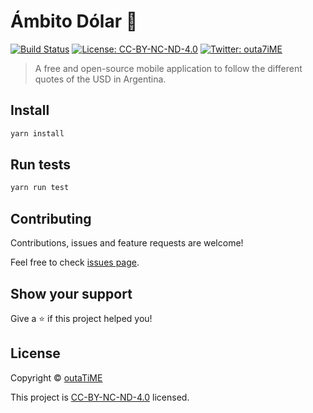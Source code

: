 # Ámbito Dólar 💸

[![Build Status](https://img.shields.io/github/workflow/status/outaTiME/ambito-dolar/CI)](https://github.com/outaTiME/ambito-dolar/actions/workflows/main.yml)
[![License: CC-BY-NC-ND-4.0](https://img.shields.io/badge/license-CC--BY--NC--ND--4.0-yellow.svg)](https://creativecommons.org/licenses/by-nc-nd/4.0)
[![Twitter: outa7iME](https://img.shields.io/twitter/follow/outa7iME.svg?style=social)](https://twitter.com/outa7iME)

> A free and open-source mobile application to follow the different quotes of the USD in Argentina.

## Install

```sh
yarn install
```

## Run tests

```sh
yarn run test
```

## Contributing

Contributions, issues and feature requests are welcome!

Feel free to check [issues page](https://github.com/outaTiME/ambito-dolar/issues).

## Show your support

Give a ⭐️ if this project helped you!

## License

Copyright © [outaTiME](https://outa.im)

This project is [CC-BY-NC-ND-4.0](https://creativecommons.org/licenses/by-nc-nd/4.0) licensed.
